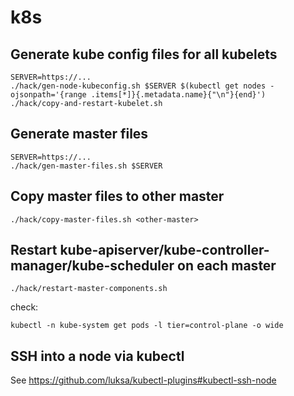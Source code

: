 # k8s

## Generate kube config files for all kubelets

```
SERVER=https://...
./hack/gen-node-kubeconfig.sh $SERVER $(kubectl get nodes -ojsonpath='{range .items[*]}{.metadata.name}{"\n"}{end}')
./hack/copy-and-restart-kubelet.sh
```

## Generate master files

```
SERVER=https://...
./hack/gen-master-files.sh $SERVER
```

## Copy master files to other master

```
./hack/copy-master-files.sh <other-master>
```

## Restart kube-apiserver/kube-controller-manager/kube-scheduler on each master

```
./hack/restart-master-components.sh
```

check:

```
kubectl -n kube-system get pods -l tier=control-plane -o wide
```

## SSH into a node via kubectl

See https://github.com/luksa/kubectl-plugins#kubectl-ssh-node

